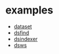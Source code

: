 
# examples

+ [dataset](dataset/)
+ [dsfind](dsfind/)
+ [dsindexer](dsindexer/)
+ [dsws](dsws/)



